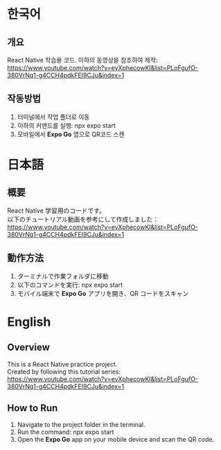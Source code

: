 # 한국어

## 개요

React Native 학습용 코드.
이하의 동영상을 참조하여 제작:
https://www.youtube.com/watch?v=eyXphecowKI&list=PLoFgufO-380VrNq1-g4CCH4pdkFEI9CJu&index=1

## 작동방법

1. 터미널에서 작업 폴더로 이동
2. 이하의 커맨드를 실행:
   npx expo start
3. 모바일에서 **Expo Go** 앱으로 QR코드 스캔

# 日本語

## 概要

React Native 学習用のコードです。  
以下のチュートリアル動画を参考にして作成しました：  
https://www.youtube.com/watch?v=eyXphecowKI&list=PLoFgufO-380VrNq1-g4CCH4pdkFEI9CJu&index=1

## 動作方法

1. ターミナルで作業フォルダに移動
2. 以下のコマンドを実行:
   npx expo start
3. モバイル端末で **Expo Go** アプリを開き、QR コードをスキャン

# English

## Overview

This is a React Native practice project.  
Created by following this tutorial series:  
https://www.youtube.com/watch?v=eyXphecowKI&list=PLoFgufO-380VrNq1-g4CCH4pdkFEI9CJu&index=1

## How to Run

1. Navigate to the project folder in the terminal.
2. Run the command:
   npx expo start
3. Open the **Expo Go** app on your mobile device and scan the QR code.
